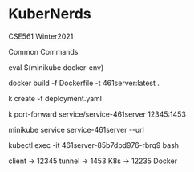 # KuberNerds
CSE561 Winter2021

Common Commands

eval $(minikube docker-env)

docker build -f Dockerfile -t 461server:latest .

k create -f deployment.yaml

k port-forward service/service-461server 12345:1453

minikube service service-461server --url

kubectl exec -it 461server-85b7dbd976-rbrq9 bash

client -> 12345 tunnel -> 1453 K8s -> 12235 Docker
